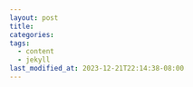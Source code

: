 ```yaml
---
layout: post
title: 
categories: 
tags:
  - content
  - jekyll
last_modified_at: 2023-12-21T22:14:38-08:00
---
```

